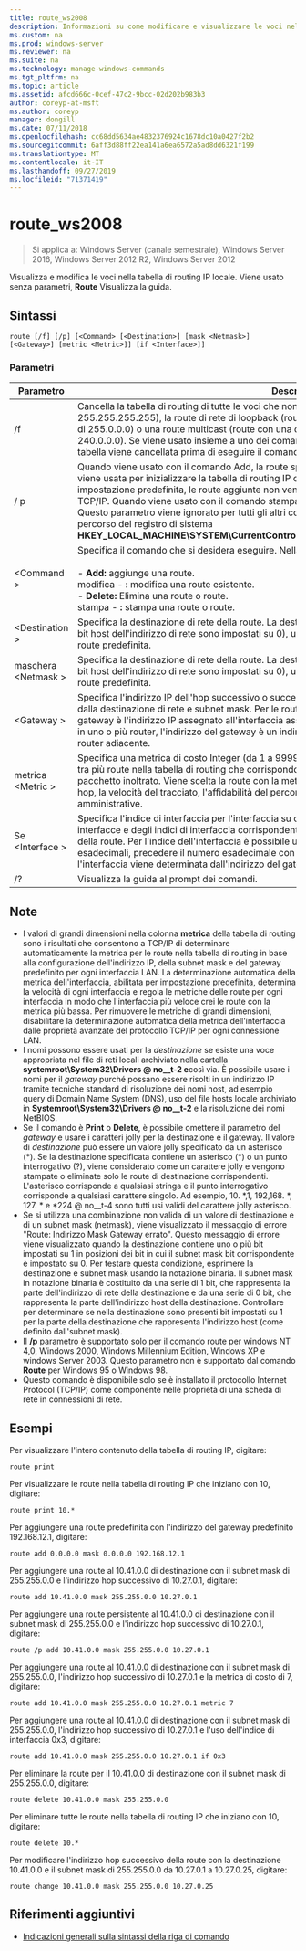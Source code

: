 ```yaml
---
title: route_ws2008
description: Informazioni su come modificare e visualizzare le voci nella tabella di routing IP locale.
ms.custom: na
ms.prod: windows-server
ms.reviewer: na
ms.suite: na
ms.technology: manage-windows-commands
ms.tgt_pltfrm: na
ms.topic: article
ms.assetid: afcd666c-0cef-47c2-9bcc-02d202b983b3
author: coreyp-at-msft
ms.author: coreyp
manager: dongill
ms.date: 07/11/2018
ms.openlocfilehash: cc68dd5634ae4832376924c1678dc10a0427f2b2
ms.sourcegitcommit: 6aff3d88ff22ea141a6ea6572a5ad8dd6321f199
ms.translationtype: MT
ms.contentlocale: it-IT
ms.lasthandoff: 09/27/2019
ms.locfileid: "71371419"
---
```

# <a name="route_ws2008"></a>route_ws2008

>Si applica a: Windows Server (canale semestrale), Windows Server 2016, Windows Server 2012 R2, Windows Server 2012

Visualizza e modifica le voci nella tabella di routing IP locale. Viene usato senza parametri, **Route** Visualizza la guida.   

## <a name="syntax"></a>Sintassi  
```  
route [/f] [/p] [<Command> [<Destination>] [mask <Netmask>] [<Gateway>] [metric <Metric>]] [if <Interface>]]  
```  

### <a name="parameters"></a>Parametri  

|Parametro|Descrizione|  
|-------|--------|  
|/f|Cancella la tabella di routing di tutte le voci che non sono route host (route con una netmask di 255.255.255.255), la route di rete di loopback (route con una destinazione 127.0.0.0 e una netmask di 255.0.0.0) o una route multicast (route con una destinazione 224.0.0.0 e una netmask di 240.0.0.0). Se viene usato insieme a uno dei comandi (ad esempio, Aggiungi, modifica o Elimina), la tabella viene cancellata prima di eseguire il comando.|  
|/ p|Quando viene usato con il comando Add, la route specificata viene aggiunta al registro di sistema e viene usata per inizializzare la tabella di routing IP ogni volta che viene avviato il protocollo TCP/IP. Per impostazione predefinita, le route aggiunte non vengono mantenute quando viene avviato il protocollo TCP/IP. Quando viene usato con il comando stampa, viene visualizzato l'elenco delle route permanenti. Questo parametro viene ignorato per tutti gli altri comandi. Le route permanenti vengono archiviate nel percorso del registro di sistema **HKEY_LOCAL_MACHINE\SYSTEM\CurrentControlSet\Services\Tcpip\Parameters\PersistentRoutes**.|  
|\<Command >|Specifica il comando che si desidera eseguire. Nella tabella seguente sono elencati i comandi validi:<br /><br />-   **Add:** aggiunge una route.<br />modifica -    **:** modifica una route esistente.<br />-   **Delete:** Elimina una route o route.<br />stampa -    **:** stampa una route o route.|  
|\<Destination >|Specifica la destinazione di rete della route. La destinazione può essere un indirizzo IP di rete (in cui i bit host dell'indirizzo di rete sono impostati su 0), un indirizzo IP per una route host o 0.0.0.0 per la route predefinita.|  
|maschera \<Netmask >|Specifica la destinazione di rete della route. La destinazione può essere un indirizzo IP di rete (in cui i bit host dell'indirizzo di rete sono impostati su 0), un indirizzo IP per una route host o 0.0.0.0 per la route predefinita.|  
|\<Gateway >|Specifica l'indirizzo IP dell'hop successivo o successivo in cui è raggiungibile il set di indirizzi definito dalla destinazione di rete e subnet mask. Per le route di subnet collegate localmente, l'indirizzo del gateway è l'indirizzo IP assegnato all'interfaccia associata alla subnet. Per le route remote, disponibile in uno o più router, l'indirizzo del gateway è un indirizzo IP direttamente raggiungibile assegnato a un router adiacente.|  
|metrica \<Metric >|Specifica una metrica di costo Integer (da 1 a 9999) per la route, che viene utilizzata quando si sceglie tra più route nella tabella di routing che corrispondono maggiormente all'indirizzo di destinazione di un pacchetto inoltrato. Viene scelta la route con la metrica più bassa. La metrica può riflettere il numero di hop, la velocità del tracciato, l'affidabilità del percorso, la velocità effettiva del percorso o le proprietà amministrative.|  
|Se \<Interface >|Specifica l'indice di interfaccia per l'interfaccia su cui è raggiungibile la destinazione. Per un elenco di interfacce e degli indici di interfaccia corrispondenti, usare la visualizzazione del comando di stampa della route. Per l'indice dell'interfaccia è possibile utilizzare valori decimali o esadecimali. Per i valori esadecimali, precedere il numero esadecimale con 0x. Quando il parametro if viene omesso, l'interfaccia viene determinata dall'indirizzo del gateway.|  
|/?|Visualizza la guida al prompt dei comandi.|  

## <a name="remarks"></a>Note  
- I valori di grandi dimensioni nella colonna **metrica** della tabella di routing sono i risultati che consentono a TCP/IP di determinare automaticamente la metrica per le route nella tabella di routing in base alla configurazione dell'indirizzo IP, della subnet mask e del gateway predefinito per ogni interfaccia LAN. La determinazione automatica della metrica dell'interfaccia, abilitata per impostazione predefinita, determina la velocità di ogni interfaccia e regola le metriche delle route per ogni interfaccia in modo che l'interfaccia più veloce crei le route con la metrica più bassa. Per rimuovere le metriche di grandi dimensioni, disabilitare la determinazione automatica della metrica dell'interfaccia dalle proprietà avanzate del protocollo TCP/IP per ogni connessione LAN.  
- I nomi possono essere usati per la *destinazione* se esiste una voce appropriata nel file di reti locali archiviato nella cartella <strong>systemroot\System32\Drivers @ no__t-2 e</strong>così via. È possibile usare i nomi per il *gateway* purché possano essere risolti in un indirizzo IP tramite tecniche standard di risoluzione dei nomi host, ad esempio query di Domain Name System (DNS), uso del file hosts locale archiviato in <strong>Systemroot\System32\Drivers @ no__t-2</strong> e la risoluzione dei nomi NetBIOS.  
- Se il comando è **Print** o **Delete**, è possibile omettere il parametro del *gateway* e usare i caratteri jolly per la destinazione e il gateway. Il valore di *destinazione* può essere un valore jolly specificato da un asterisco (*). Se la destinazione specificata contiene un asterisco (\*) o un punto interrogativo (?), viene considerato come un carattere jolly e vengono stampate o eliminate solo le route di destinazione corrispondenti. L'asterisco corrisponde a qualsiasi stringa e il punto interrogativo corrisponde a qualsiasi carattere singolo. Ad esempio, 10. \*,1, 192,168. \*, 127. \* e \*224 @ no__t-4 sono tutti usi validi del carattere jolly asterisco.  
- Se si utilizza una combinazione non valida di un valore di destinazione e di un subnet mask (netmask), viene visualizzato il messaggio di errore "Route: Indirizzo Mask Gateway errato". Questo messaggio di errore viene visualizzato quando la destinazione contiene uno o più bit impostati su 1 in posizioni dei bit in cui il subnet mask bit corrispondente è impostato su 0. Per testare questa condizione, esprimere la destinazione e subnet mask usando la notazione binaria. Il subnet mask in notazione binaria è costituito da una serie di 1 bit, che rappresenta la parte dell'indirizzo di rete della destinazione e da una serie di 0 bit, che rappresenta la parte dell'indirizzo host della destinazione. Controllare per determinare se nella destinazione sono presenti bit impostati su 1 per la parte della destinazione che rappresenta l'indirizzo host (come definito dall'subnet mask).  
- Il **/p** parametro è supportato solo per il comando route per windows NT 4,0, Windows 2000, Windows Millennium Edition, Windows XP e windows Server 2003. Questo parametro non è supportato dal comando **Route** per Windows 95 o Windows 98.  
- Questo comando è disponibile solo se è installato il protocollo Internet Protocol (TCP/IP) come componente nelle proprietà di una scheda di rete in connessioni di rete.  

## <a name="BKMK_Examples"></a>Esempi  
Per visualizzare l'intero contenuto della tabella di routing IP, digitare:  
```  
route print  
```  
Per visualizzare le route nella tabella di routing IP che iniziano con 10, digitare:  
```  
route print 10.*  
```  
Per aggiungere una route predefinita con l'indirizzo del gateway predefinito 192.168.12.1, digitare:  
```  
route add 0.0.0.0 mask 0.0.0.0 192.168.12.1  
```  
Per aggiungere una route al 10.41.0.0 di destinazione con il subnet mask di 255.255.0.0 e l'indirizzo hop successivo di 10.27.0.1, digitare:  
```  
route add 10.41.0.0 mask 255.255.0.0 10.27.0.1  
```  
Per aggiungere una route persistente al 10.41.0.0 di destinazione con il subnet mask di 255.255.0.0 e l'indirizzo hop successivo di 10.27.0.1, digitare:  
```  
route /p add 10.41.0.0 mask 255.255.0.0 10.27.0.1  
```  
Per aggiungere una route al 10.41.0.0 di destinazione con il subnet mask di 255.255.0.0, l'indirizzo hop successivo di 10.27.0.1 e la metrica di costo di 7, digitare:  
```  
route add 10.41.0.0 mask 255.255.0.0 10.27.0.1 metric 7  
```  
Per aggiungere una route al 10.41.0.0 di destinazione con il subnet mask di 255.255.0.0, l'indirizzo hop successivo di 10.27.0.1 e l'uso dell'indice di interfaccia 0x3, digitare:  
```  
route add 10.41.0.0 mask 255.255.0.0 10.27.0.1 if 0x3  
```  
Per eliminare la route per il 10.41.0.0 di destinazione con il subnet mask di 255.255.0.0, digitare:  
```  
route delete 10.41.0.0 mask 255.255.0.0  
```  
Per eliminare tutte le route nella tabella di routing IP che iniziano con 10, digitare:  
```  
route delete 10.*  
```  
Per modificare l'indirizzo hop successivo della route con la destinazione 10.41.0.0 e il subnet mask di 255.255.0.0 da 10.27.0.1 a 10.27.0.25, digitare:  
```  
route change 10.41.0.0 mask 255.255.0.0 10.27.0.25  
```  

## <a name="additional-references"></a>Riferimenti aggiuntivi  
-   [Indicazioni generali sulla sintassi della riga di comando](command-line-syntax-key.md)  
